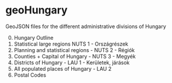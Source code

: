 # geoHungary
GeoJSON files for the different administrative divisions of Hungary

0. Hungary Outline
1. Statistical large regions  NUTS 1 - Országrészek
2. Planning and statistical regions - NUTS 2 - Régiók
3. Counties + Capital of Hungary - NUTS 3 - Megyék
4. Districts of Hungary - LAU 1 - Kerületek, járások
5. All populated places of Hungary - LAU 2
6. Postal Codes
